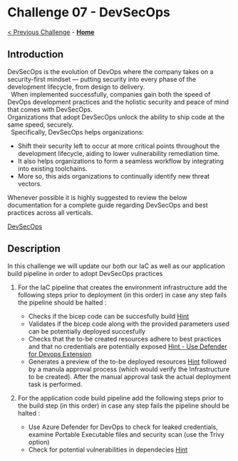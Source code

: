 # Challenge 07 - DevSecOps

[< Previous Challenge](./Challenge-Bicep.md) - **[Home](../README.md)** 

## Introduction

DevSecOps is the evolution of DevOps where the company takes on a security-first mindset — putting security into every phase of the development lifecycle, from design to delivery.  
 
When implemented successfully, companies gain both the speed of DevOps development practices and the holistic security and peace of mind that comes with DevSecOps.  
Organizations that adopt DevSecOps unlock the ability to ship code at the same speed, securely.  
 
Specifically, DevSecOps helps organizations: 
  - Shift their security left to occur at more critical points throughout the development lifecycle, aiding to lower vulnerability remediation time.
  - It also helps organizations to form a seamless workflow by integrating into existing toolchains.
  - More so, this aids organizations to continually identify new threat vectors.

Whenever possible it is highly suggested to review the below documentation for a complete guide regarding DevSecOps and best practices across all verticals. 

[DevSecOps](https://github.com/Azure/FTALive-Sessions/tree/main/content/devops/devsecops)

## Description

In this challenge we will update our both our IaC as well as our application build pipeline in order to adopt DevSecOps practices

1. For the IaC pipeline that creates the environment infrastructure add the following steps prior to deployment (in this order) in case any step fails the pipeline should be halted :   
      - Checks if the bicep code can be succesfully build [Hint](https://learn.microsoft.com/en-us/azure/azure-resource-manager/bicep/linter)
      - Validates if the bicep code along with the provided parameters used can be potentially deployed succesfully  
      - Checks that the to-be created resources adhere to best practices and that no credentials are potentially exposed [Hint - Use Defender for Devops Extension](https://learn.microsoft.com/en-us/azure/defender-for-cloud/defender-for-devops-introduction)  
      - Generates a preview of the to-be deployed resources [Hint](https://learn.microsoft.com/en-us/azure/azure-resource-manager/bicep/deploy-what-if?tabs=azure-powershell%2CCLI) followed by a manula approval process (which would verify the Infrastructure to be created). After the manual approval task the actual deployment task is performed.  
   
  
2. For the application code build pipeline add the following steps prior to the build step (in this order) in case any step fails the pipeline should be halted :  
   - Use Azure Defender for DevOps to check for leaked credentials, examine Portable Executable files and security scan (use the Trivy option)
   - Check for potential vulnerabilities in dependecies [Hint](https://marketplace.visualstudio.com/items?itemName=dependency-check.dependencycheck)
